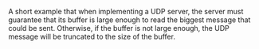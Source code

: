 A short example that when implementing a UDP server, the server
must guarantee that its buffer is large enough to read the biggest
message that could be sent. Otherwise, if the buffer is not large
enough, the UDP message will be truncated to the size of the buffer.